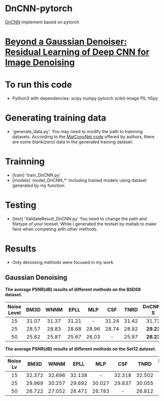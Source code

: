 # DnCNN-pytorch
[DnCNN](http://www4.comp.polyu.edu.hk/~cslzhang/paper/DnCNN.pdf) implement based on pytorch
# [Beyond a Gaussian Denoiser: Residual Learning of Deep CNN for Image Denoising](http://ieeexplore.ieee.org/document/7839189/)
# To run this code
- Python3 with dependencies:
		scipy
		numpy
		pytorch
		scikit-image
		PIL
		h5py

# Generating training data
- 'generate_data.py'. You may need to modify the path to trainning datasets. According to the [MatConvNet code](https://github.com/cszn/DnCNN) offered by authors, there are some blank(zero) data in the generated training dataset.

# Trainning
- [train] 'train_DnCNN.py'
- [models] 'model_DnCNN_*' including trained models using dataset generated by my function.

# Testing
- [test] 'ValidateResult_DnCNN.py' You need to change the path and filetype of your testset. While I generated the testset by matlab to make faire when competing with other methods.

# Results
- Only denoising methods were focused in my work.

## Gaussian Denoising

**The average PSNR(dB) results of different methods on the BSD68 dataset.**

|  Noise Level | BM3D | WNNM  | EPLL | MLP |  CSF |TNRD  | DnCNN-S | DnCNN-B | DnCNN-S-Re |
|:-------:|:-------:|:-------:|:-------:|:-------:|:-------:|:-------:|:-------:|:-------:|:-------:|
| 15  |  31.07  |   31.37   | 31.21  |   -   |  31.24 |  31.42 | 31.73 | 31.61  |  **31.75**  |
| 25  |  28.57  |   28.83   | 28.68  | 28.96 |  28.74 |  28.92 | **29.23** | 29.16  | **29.23**  |
| 50  |  25.62  |   25.87   | 25.67  | 26.03 |    -   |  25.97 | **26.23** | **26.23**  | **26.23** |

**The average PSNR(dB) results of different methods on the Set12 dataset.**

| Noise Lv | BM3D | WNNM  | EPLL | MLP | CSF | TNRD  | DnCNN-S | DnCNN-B | DnCNN-S-Re |
|:------:|:-------:|:-------:|:-------:|:-------:|:-------:|:-------:|:-------:|:-------:|:-------:|
| 15  |  32.372  |   32.696   | 32.138  |   -   |  32.318 |  32.502 | 32.859 | 32.680  |  **32.884**  |
| 25  |  29.969  |   30.257   | 29.692  | 30.027 |  29.837 |  30.055 | 30.436 | 30.362  | **30.459**  |
| 50  |  26.722  |   27.052   | 26.471  | 26.783 |    -   |  26.812 | 27.178 | 27.206  | **27.237** |